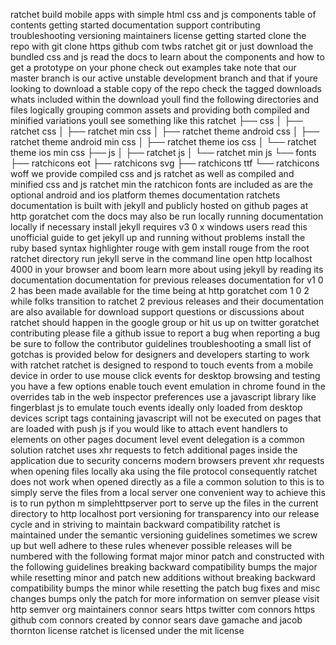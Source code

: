 ratchet build mobile apps with simple html css and js components table of contents getting started documentation support contributing troubleshooting versioning maintainers license getting started clone the repo with git clone https github com twbs ratchet git or just download the bundled css and js read the docs to learn about the components and how to get a prototype on your phone check out examples take note that our master branch is our active unstable development branch and that if youre looking to download a stable copy of the repo check the tagged downloads whats included within the download youll find the following directories and files logically grouping common assets and providing both compiled and minified variations youll see something like this ratchet ├── css │ ├── ratchet css │ ├── ratchet min css │ ├── ratchet theme android css │ ├── ratchet theme android min css │ ├── ratchet theme ios css │ └── ratchet theme ios min css ├── js │ ├── ratchet js │ └── ratchet min js └── fonts ├── ratchicons eot ├── ratchicons svg ├── ratchicons ttf └── ratchicons woff we provide compiled css and js ratchet as well as compiled and minified css and js ratchet min the ratchicon fonts are included as are the optional android and ios platform themes documentation ratchets documentation is built with jekyll and publicly hosted on github pages at http goratchet com the docs may also be run locally running documentation locally if necessary install jekyll requires v3 0 x windows users read this unofficial guide to get jekyll up and running without problems install the ruby based syntax highlighter rouge with gem install rouge from the root ratchet directory run jekyll serve in the command line open http localhost 4000 in your browser and boom learn more about using jekyll by reading its documentation documentation for previous releases documentation for v1 0 2 has been made available for the time being at http goratchet com 1 0 2 while folks transition to ratchet 2 previous releases and their documentation are also available for download support questions or discussions about ratchet should happen in the google group or hit us up on twitter goratchet contributing please file a github issue to report a bug when reporting a bug be sure to follow the contributor guidelines troubleshooting a small list of gotchas is provided below for designers and developers starting to work with ratchet ratchet is designed to respond to touch events from a mobile device in order to use mouse click events for desktop browsing and testing you have a few options enable touch event emulation in chrome found in the overrides tab in the web inspector preferences use a javascript library like fingerblast js to emulate touch events ideally only loaded from desktop devices script tags containing javascript will not be executed on pages that are loaded with push js if you would like to attach event handlers to elements on other pages document level event delegation is a common solution ratchet uses xhr requests to fetch additional pages inside the application due to security concerns modern browsers prevent xhr requests when opening files locally aka using the file protocol consequently ratchet does not work when opened directly as a file a common solution to this is to simply serve the files from a local server one convenient way to achieve this is to run python m simplehttpserver port to serve up the files in the current directory to http localhost port versioning for transparency into our release cycle and in striving to maintain backward compatibility ratchet is maintained under the semantic versioning guidelines sometimes we screw up but well adhere to these rules whenever possible releases will be numbered with the following format major minor patch and constructed with the following guidelines breaking backward compatibility bumps the major while resetting minor and patch new additions without breaking backward compatibility bumps the minor while resetting the patch bug fixes and misc changes bumps only the patch for more information on semver please visit http semver org maintainers connor sears https twitter com connors https github com connors created by connor sears dave gamache and jacob thornton license ratchet is licensed under the mit license